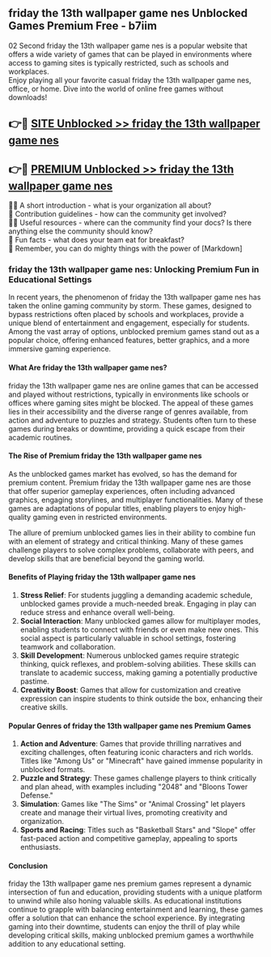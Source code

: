 ## friday the 13th wallpaper game nes Unblocked Games Premium Free - b7iim

02 Second friday the 13th wallpaper game nes is a popular website that offers a wide variety of games that can be played in environments where access to gaming sites is typically restricted, such as schools and workplaces.  
Enjoy playing all your favorite casual friday the 13th wallpaper game nes, office, or home. Dive into the world of online free games without downloads!

## 👉🔴 [SITE Unblocked >> friday the 13th wallpaper game nes](http://freeplayer.one?title=friday_the_13th_wallpaper_game_nes&ref=13D)

## 👉🔴 [PREMIUM Unblocked >> friday the 13th wallpaper game nes](http://freeplayer.one?title=friday_the_13th_wallpaper_game_nes&ref=13D)

🙋‍♀️ A short introduction - what is your organization all about?  
🌈 Contribution guidelines - how can the community get involved?  
👩‍💻 Useful resources - where can the community find your docs? Is there anything else the community should know?  
🍿 Fun facts - what does your team eat for breakfast?  
🧙 Remember, you can do mighty things with the power of [Markdown]

### friday the 13th wallpaper game nes: Unlocking Premium Fun in Educational Settings

In recent years, the phenomenon of friday the 13th wallpaper game nes has taken the online gaming community by storm. These games, designed to bypass restrictions often placed by schools and workplaces, provide a unique blend of entertainment and engagement, especially for students. Among the vast array of options, unblocked premium games stand out as a popular choice, offering enhanced features, better graphics, and a more immersive gaming experience.

#### What Are friday the 13th wallpaper game nes?

friday the 13th wallpaper game nes are online games that can be accessed and played without restrictions, typically in environments like schools or offices where gaming sites might be blocked. The appeal of these games lies in their accessibility and the diverse range of genres available, from action and adventure to puzzles and strategy. Students often turn to these games during breaks or downtime, providing a quick escape from their academic routines.

#### The Rise of Premium friday the 13th wallpaper game nes

As the unblocked games market has evolved, so has the demand for premium content. Premium friday the 13th wallpaper game nes are those that offer superior gameplay experiences, often including advanced graphics, engaging storylines, and multiplayer functionalities. Many of these games are adaptations of popular titles, enabling players to enjoy high-quality gaming even in restricted environments.

The allure of premium unblocked games lies in their ability to combine fun with an element of strategy and critical thinking. Many of these games challenge players to solve complex problems, collaborate with peers, and develop skills that are beneficial beyond the gaming world.

#### Benefits of Playing friday the 13th wallpaper game nes

1.  **Stress Relief**: For students juggling a demanding academic schedule, unblocked games provide a much-needed break. Engaging in play can reduce stress and enhance overall well-being.
2.  **Social Interaction**: Many unblocked games allow for multiplayer modes, enabling students to connect with friends or even make new ones. This social aspect is particularly valuable in school settings, fostering teamwork and collaboration.
3.  **Skill Development**: Numerous unblocked games require strategic thinking, quick reflexes, and problem-solving abilities. These skills can translate to academic success, making gaming a potentially productive pastime.
4.  **Creativity Boost**: Games that allow for customization and creative expression can inspire students to think outside the box, enhancing their creative skills.

#### Popular Genres of friday the 13th wallpaper game nes Premium Games

1.  **Action and Adventure**: Games that provide thrilling narratives and exciting challenges, often featuring iconic characters and rich worlds. Titles like "Among Us" or "Minecraft" have gained immense popularity in unblocked formats.
2.  **Puzzle and Strategy**: These games challenge players to think critically and plan ahead, with examples including "2048" and "Bloons Tower Defense."
3.  **Simulation**: Games like "The Sims" or "Animal Crossing" let players create and manage their virtual lives, promoting creativity and organization.
4.  **Sports and Racing**: Titles such as "Basketball Stars" and "Slope" offer fast-paced action and competitive gameplay, appealing to sports enthusiasts.

#### Conclusion

friday the 13th wallpaper game nes premium games represent a dynamic intersection of fun and education, providing students with a unique platform to unwind while also honing valuable skills. As educational institutions continue to grapple with balancing entertainment and learning, these games offer a solution that can enhance the school experience. By integrating gaming into their downtime, students can enjoy the thrill of play while developing critical skills, making unblocked premium games a worthwhile addition to any educational setting.
